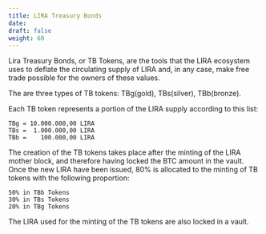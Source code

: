 ```yaml
---
title: LIRA Treasury Bonds
date:
draft: false
weight: 60
---
```


Lira Treasury Bonds, or TB Tokens, are the tools that the LIRA ecosystem uses to deflate the circulating supply of LIRA and, in any case, make free trade possible for the owners of these values.

The are three types of TB tokens: TBg(gold), TBs(silver), TBb(bronze). 

Each TB token represents a portion of the LIRA supply according to this list:

    TBg = 10.000.000,00 LIRA
    TBs =  1.000.000,00 LIRA
    TBb =    100.000,00 LIRA

The creation of the TB tokens takes place after the minting of the LIRA mother block, and therefore having locked the BTC amount in the vault.
Once the new LIRA have been issued, 80% is allocated to the minting of TB tokens with the following proportion:

    50% in TBb Tokens
    30% in TBs Tokens
    20% in TBg Tokens

The LIRA used for the minting of the TB tokens are also locked in a vault.
